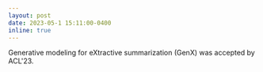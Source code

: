 ```yaml
---
layout: post
date: 2023-05-1 15:11:00-0400
inline: true
---
```

Generative modeling for eXtractive summarization (GenX) was accepted by ACL'23. 